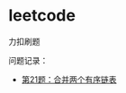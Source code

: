# leetcode
力扣刷题

问题记录：
- [第21题：合并两个有序链表](https://github.com/ethanliuu/leetcode/src/1-100/21_merge-two-sorted-lists)